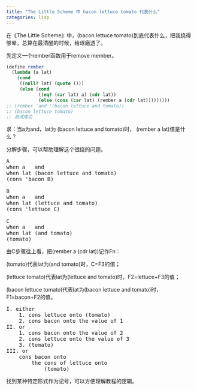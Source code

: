 ```yaml
---
title: "The Little Scheme 中 bacon lettuce tomato 代表什么"
categories: lisp
---
```


在《The Little Scheme》中，(bacon lettuce tomato)到底代表什么，把我绕得够晕，总算在最清醒的时候，给琢磨透了。

先定义一个rember函数用于remove member。
```scheme
(define rember
  (lambda (a lat)
    (cond
     ((null? lat) (quote ()))
     (else (cond
            ((eq? (car lat) a) (cdr lat))
            (else (cons (car lat) (rember a (cdr lat)))))))))
;; (rember 'and '(bacon lettuce and tomato))
;; (bacon lettuce tomato)
;; 测试成功
```
求：当a为and，lat为 (bacon lettuce and tomato)时， (rember a lat)值是什么？

分解步骤，可以帮助理解这个很绕的问题。
<pre>
A
when a   and
when lat (bacon lettuce and tomato)
(cons 'bacon B)

B
when a   and
when lat (lettuce and tomato)
(cons 'lettuce C)

C
when a   and
when lat (and tomato)
(tomato)
</pre>

由C步骤往上看，把(rember a (cdr lat))记作Fn：

(tomato)代表lat为(and tomato)时，C=F3的值；

(lettuce tomato)代表lat为(lettuce and tomato)时，F2=lettuce+F3的值；

(bacon lettuce tomato)代表lat为(bacon lettuce and tomato)时，F1=bacon+F2的值。

<pre>
I. either
    1. cons lettuce onto (tomato)
    2. cons bacon onto the value of 1
II. or
    1. cons bacon onto the value of 2
    2. cons lettuce onto the value of 3
    3. (tomato)
III. or
    cons bacon onto
        the cons of lettuce onto
            (tomato)
</pre>

找到某种特定形式作为记号，可以方便理解教程的逻辑。
